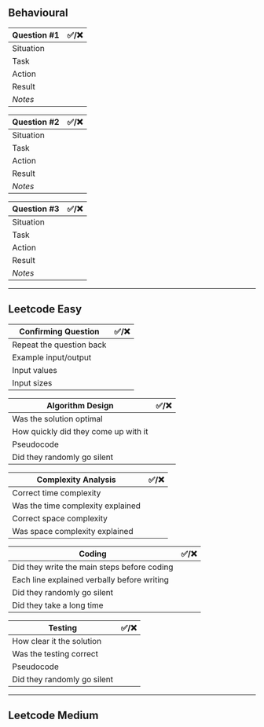 ## Behavioural

| **Question #1** | ✅/❌ |
| --------------- | --- |
| Situation       |     |
| Task            |     |
| Action          |     |
| Result          |     |
| *Notes*         |     |

| **Question #2** | ✅/❌ |
| --------------- | --- |
| Situation       |     |
| Task            |     |
| Action          |     |
| Result          |     |
| *Notes*         |     |

| **Question #3** | ✅/❌ |
| --------------- | --- |
| Situation       |     |
| Task            |     |
| Action          |     |
| Result          |     |
| *Notes*         |     |

---
## Leetcode Easy

| Confirming Question      | ✅/❌ |
| ------------------------ | --- |
| Repeat the question back |     |
| Example input/output     |     |
| Input values             |     |
| Input sizes              |     |

| Algorithm Design                     | ✅/❌ |
| ------------------------------------ | --- |
| Was the solution optimal             |     |
| How quickly did they come up with it |     |
| Pseudocode                           |     |
| Did they randomly go silent          |     |

| Complexity Analysis               | ✅/❌ |
| --------------------------------- | --- |
| Correct time complexity           |     |
| Was the time complexity explained |     |
| Correct space complexity          |     |
| Was space complexity explained    |     |

| Coding                                      | ✅/❌ |
| ------------------------------------------- | --- |
| Did they write the main steps before coding |     |
| Each line explained verbally before writing |     |
| Did they randomly go silent                 |     |
| Did they take a long time                   |     |

| Testing                     | ✅/❌ |
| --------------------------- | --- |
| How clear it the solution   |     |
| Was the testing correct     |     |
| Pseudocode                  |     |
| Did they randomly go silent |     |

---
## Leetcode Medium


